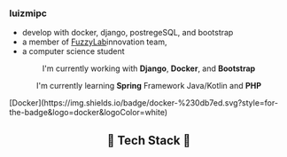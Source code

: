 ### luizmipc

* develop with docker, django, postregeSQL, and bootstrap
* a member of <a href="https://fuzzylab.tech/">FuzzyLab</a>innovation team, 
* a computer science student

<p align="center">
I'm currently working with <strong>Django</strong>, <strong>Docker</strong>, and <strong>Bootstrap</strong>
</p>

<p align="center">
I'm currently learning <strong>Spring</strong> Framework Java/Kotlin and <strong>PHP</strong>
</p>
[Docker](https://img.shields.io/badge/docker-%230db7ed.svg?style=for-the-badge&logo=docker&logoColor=white)

<h2 align="center">🔧 Tech Stack 🔧</h2>
<p align="center">
  
</p>
